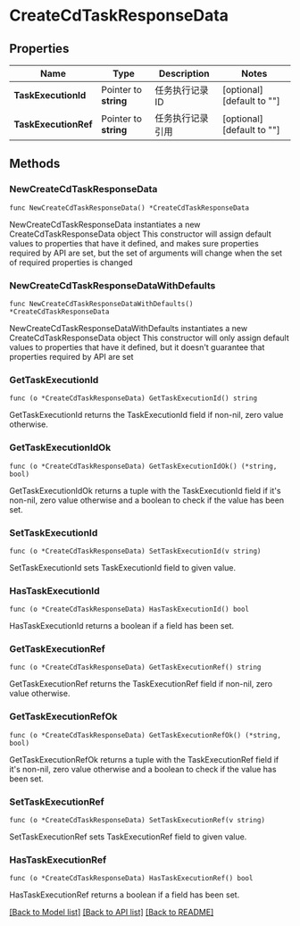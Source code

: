 # CreateCdTaskResponseData

## Properties

Name | Type | Description | Notes
------------ | ------------- | ------------- | -------------
**TaskExecutionId** | Pointer to **string** | 任务执行记录 ID | [optional] [default to ""]
**TaskExecutionRef** | Pointer to **string** | 任务执行记录引用 | [optional] [default to ""]

## Methods

### NewCreateCdTaskResponseData

`func NewCreateCdTaskResponseData() *CreateCdTaskResponseData`

NewCreateCdTaskResponseData instantiates a new CreateCdTaskResponseData object
This constructor will assign default values to properties that have it defined,
and makes sure properties required by API are set, but the set of arguments
will change when the set of required properties is changed

### NewCreateCdTaskResponseDataWithDefaults

`func NewCreateCdTaskResponseDataWithDefaults() *CreateCdTaskResponseData`

NewCreateCdTaskResponseDataWithDefaults instantiates a new CreateCdTaskResponseData object
This constructor will only assign default values to properties that have it defined,
but it doesn't guarantee that properties required by API are set

### GetTaskExecutionId

`func (o *CreateCdTaskResponseData) GetTaskExecutionId() string`

GetTaskExecutionId returns the TaskExecutionId field if non-nil, zero value otherwise.

### GetTaskExecutionIdOk

`func (o *CreateCdTaskResponseData) GetTaskExecutionIdOk() (*string, bool)`

GetTaskExecutionIdOk returns a tuple with the TaskExecutionId field if it's non-nil, zero value otherwise
and a boolean to check if the value has been set.

### SetTaskExecutionId

`func (o *CreateCdTaskResponseData) SetTaskExecutionId(v string)`

SetTaskExecutionId sets TaskExecutionId field to given value.

### HasTaskExecutionId

`func (o *CreateCdTaskResponseData) HasTaskExecutionId() bool`

HasTaskExecutionId returns a boolean if a field has been set.

### GetTaskExecutionRef

`func (o *CreateCdTaskResponseData) GetTaskExecutionRef() string`

GetTaskExecutionRef returns the TaskExecutionRef field if non-nil, zero value otherwise.

### GetTaskExecutionRefOk

`func (o *CreateCdTaskResponseData) GetTaskExecutionRefOk() (*string, bool)`

GetTaskExecutionRefOk returns a tuple with the TaskExecutionRef field if it's non-nil, zero value otherwise
and a boolean to check if the value has been set.

### SetTaskExecutionRef

`func (o *CreateCdTaskResponseData) SetTaskExecutionRef(v string)`

SetTaskExecutionRef sets TaskExecutionRef field to given value.

### HasTaskExecutionRef

`func (o *CreateCdTaskResponseData) HasTaskExecutionRef() bool`

HasTaskExecutionRef returns a boolean if a field has been set.


[[Back to Model list]](../README.md#documentation-for-models) [[Back to API list]](../README.md#documentation-for-api-endpoints) [[Back to README]](../README.md)


